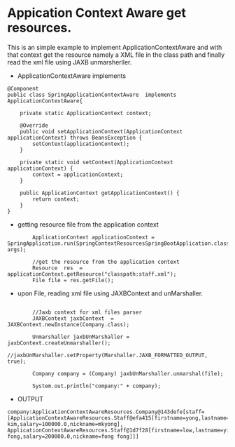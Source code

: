 # Appication Context Aware get resources.

This is an simple example to implement ApplicationContextAware and with that context get the 
resource namely a XML file in the class path and finally read the xml file using JAXB unmarsherller.



* ApplicationContextAware implements

```
@Component
public class SpringApplicationContextAware  implements ApplicationContextAware{

	private static ApplicationContext context;
	
	@Override
	public void setApplicationContext(ApplicationContext applicationContext) throws BeansException {
		setContext(applicationContext);
	}

	private static void setContext(ApplicationContext applicationContext) {
		context = applicationContext;
	}
	
	public ApplicationContext getApplicationContext() {
		return context;
	}
}

```

* getting resource file from the application context


```
		ApplicationContext applicationContext = SpringApplication.run(SpringContextResourcesSpringBootApplication.class, args);

		//get the resource from the application context
		Resource  res  = applicationContext.getResource("classpath:staff.xml");
 		File file = res.getFile();

```

* upon File, reading xml file using JAXBContext and unMarshaller.

```
		
		//Jaxb context for xml files parser
		JAXBContext jaxbContext  =  JAXBContext.newInstance(Company.class);
		
		Unmarshaller jaxbUnMarshaller = jaxbContext.createUnmarshaller();
		//jaxbUnMarshaller.setProperty(Marshaller.JAXB_FORMATTED_OUTPUT, true);
		  
		Company company = (Company) jaxbUnMarshaller.unmarshal(file);
		
		System.out.println("company:" + company);
```

* OUTPUT 

```
company:ApplicationContextAwareResources.Company@143defe[staff=[ApplicationContextAwareResources.Staff@efa415[firstname=yong,lastname=mook kim,salary=100000.0,nickname=mkyong], ApplicationContextAwareResources.Staff@1d7f28[firstname=low,lastname=yin fong,salary=200000.0,nickname=fong fong]]]

```
